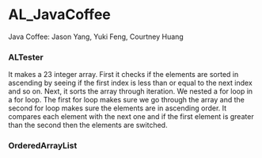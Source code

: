 # AL_JavaCoffee
Java Coffee: Jason Yang, Yuki Feng, Courtney Huang
### ALTester
It makes a 23 integer array. First it checks if the elements are sorted in ascending
by seeing if the first index is less than or equal to the next index and so on. Next,
it sorts the array through iteration. We nested a for loop in a for loop. The first
for loop makes sure we go through the array and the second for loop makes sure the
elements are in ascending order. It compares each element with the next one and if
the first element is greater than the second then the elements are switched.
### OrderedArrayList
